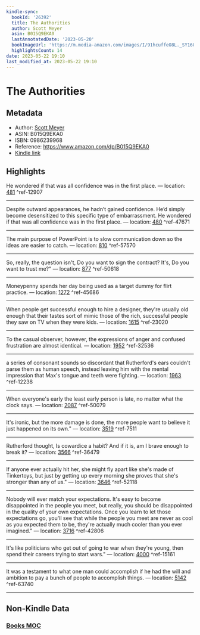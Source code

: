 ```yaml
---
kindle-sync:
  bookId: '26392'
  title: The Authorities
  author: Scott Meyer
  asin: B015Q9EKA0
  lastAnnotatedDate: '2023-05-20'
  bookImageUrl: 'https://m.media-amazon.com/images/I/91hcuffeO8L._SY160.jpg'
  highlightsCount: 14
date: 2023-05-22 19:10
last_modified_at: 2023-05-22 19:10
---
```


# The Authorities

## Metadata

-   Author: [Scott Meyer](https://www.amazon.comundefined)
-   ASIN: B015Q9EKA0
-   ISBN: 0986239968
-   Reference: https://www.amazon.com/dp/B015Q9EKA0
-   [Kindle link](kindle://book?action=open&asin=B015Q9EKA0)

## Highlights

He wondered if that was all confidence was in the first place. — location: [481](kindle://book?action=open&asin=B015Q9EKA0&location=481) ^ref-12907

---

Despite outward appearances, he hadn’t gained confidence. He’d simply become desensitized to this specific type of embarrassment. He wondered if that was all confidence was in the first place. — location: [480](kindle://book?action=open&asin=B015Q9EKA0&location=480) ^ref-47671

---
The main purpose of PowerPoint is to slow communication down so the ideas are easier to catch. — location: [810](kindle://book?action=open&asin=B015Q9EKA0&location=810) ^ref-57570

---

So, really, the question isn't, Do you want to sign the contract? It's, Do you want to trust me?" — location: [877](kindle://book?action=open&asin=B015Q9EKA0&location=877) ^ref-50618

---

Moneypenny spends her day being used as a target dummy for flirt practice. — location: [1272](kindle://book?action=open&asin=B015Q9EKA0&location=1272) ^ref-45686

---

When people get successful enough to hire a designer, they're usually old enough that their tastes sort of mimic those of the rich, successful people they saw on TV when they were kids. — location: [1615](kindle://book?action=open&asin=B015Q9EKA0&location=1615) ^ref-23020

---

To the casual observer, however, the expressions of anger and confused frustration are almost identical. — location: [1952](kindle://book?action=open&asin=B015Q9EKA0&location=1952) ^ref-32536

---

a series of consonant sounds so discordant that Rutherford's ears couldn't parse them as human speech, instead leaving him with the mental impression that Max's tongue and teeth were fighting. — location: [1963](kindle://book?action=open&asin=B015Q9EKA0&location=1963) ^ref-12238

---

When everyone's early the least early person is late, no matter what the clock says. — location: [2087](kindle://book?action=open&asin=B015Q9EKA0&location=2087) ^ref-50079

---

It's ironic, but the more damage is done, the more people want to believe it just happened on its own." — location: [3519](kindle://book?action=open&asin=B015Q9EKA0&location=3519) ^ref-7511

---

Rutherford thought, Is cowardice a habit? And if it is, am I brave enough to break it? — location: [3566](kindle://book?action=open&asin=B015Q9EKA0&location=3566) ^ref-36479

---

If anyone ever actually hit her, she might fly apart like she's made of Tinkertoys, but just by getting up every morning she proves that she's stronger than any of us." — location: [3646](kindle://book?action=open&asin=B015Q9EKA0&location=3646) ^ref-52118

---

Nobody will ever match your expectations. It's easy to become disappointed in the people you meet, but really, you should be disappointed in the quality of your own expectations. Once you learn to let those expectations go, you'll see that while the people you meet are never as cool as you expected them to be, they're actually much cooler than you ever imagined." — location: [3716](kindle://book?action=open&asin=B015Q9EKA0&location=3716) ^ref-42806

---

It's like politicians who get out of going to war when they're young, then spend their careers trying to start wars." — location: [4000](kindle://book?action=open&asin=B015Q9EKA0&location=4000) ^ref-15161

---

It was a testament to what one man could accomplish if he had the will and ambition to pay a bunch of people to accomplish things. — location: [5142](kindle://book?action=open&asin=B015Q9EKA0&location=5142) ^ref-63740

---

## Non-Kindle Data

### [Books MOC](Books%20MOC.md)
